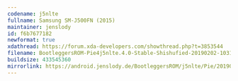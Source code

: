 ```yaml
---
codename: j5nlte
fullname: Samsung SM-J500FN (2015)
maintainer: jenslody
id: f6b7677182
newformat: true
xdathread: https://forum.xda-developers.com/showthread.php?t=3853544
filename: BootleggersROM-Pie4j5nlte.4.0-Stable-Shishufied-20190202-103113.zip
buildsize: 433545360
mirrorlink: https://android.jenslody.de/BootleggersROM/j5nlte/Pie/20190202-103113/
---
```


